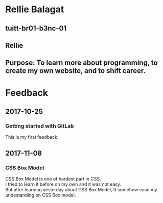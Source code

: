 # Rellie Balagat
## tuitt-br01-b3nc-01
## Rellie
## Purpose: To learn more about programming, to create my own website, and to shift career.

# Feedback
## 2017-10-25
### Getting started with GitLab
This is my first feedback.

## 2017-11-08
### CSS Box Model
CSS Box Model is one of hardest part in CSS.  
I tried to learn it before on my own and it was not easy.  
But after learning yesterday about CSS Box Model, tt somehow ease my undestanding on CSS Box model.  


